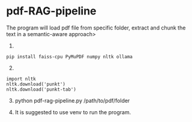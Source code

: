 # pdf-RAG-pipeline

The program will load pdf file from specific folder, extract and chunk the text in a semantic-aware approach>

1.
```
pip install faiss-cpu PyMuPDF numpy nltk ollama
```

2.
```
import nltk
nltk.download('punkt')
nltk.download('punkt-tab')
```

3. python pdf-rag-pipeline.py /path/to/pdf/folder


4. It is suggested to use venv to run the program.


